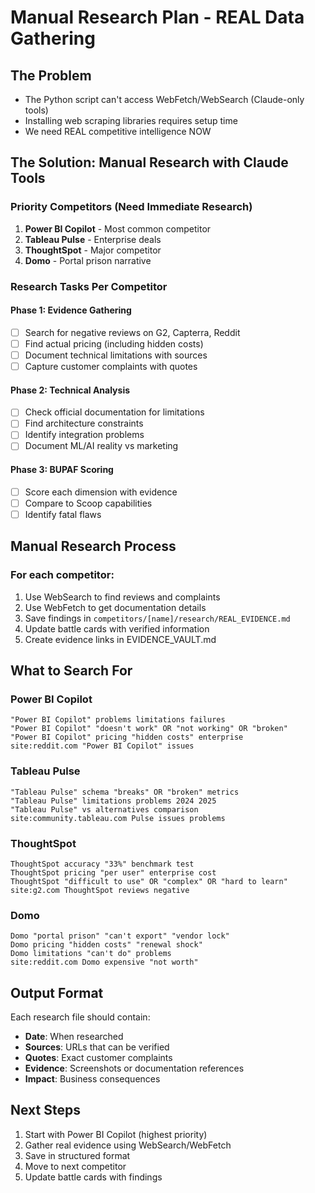 # Manual Research Plan - REAL Data Gathering

## The Problem
- The Python script can't access WebFetch/WebSearch (Claude-only tools)
- Installing web scraping libraries requires setup time
- We need REAL competitive intelligence NOW

## The Solution: Manual Research with Claude Tools

### Priority Competitors (Need Immediate Research)
1. **Power BI Copilot** - Most common competitor
2. **Tableau Pulse** - Enterprise deals
3. **ThoughtSpot** - Major competitor
4. **Domo** - Portal prison narrative

### Research Tasks Per Competitor

#### Phase 1: Evidence Gathering
- [ ] Search for negative reviews on G2, Capterra, Reddit
- [ ] Find actual pricing (including hidden costs)
- [ ] Document technical limitations with sources
- [ ] Capture customer complaints with quotes

#### Phase 2: Technical Analysis
- [ ] Check official documentation for limitations
- [ ] Find architecture constraints
- [ ] Identify integration problems
- [ ] Document ML/AI reality vs marketing

#### Phase 3: BUPAF Scoring
- [ ] Score each dimension with evidence
- [ ] Compare to Scoop capabilities
- [ ] Identify fatal flaws

## Manual Research Process

### For each competitor:
1. Use WebSearch to find reviews and complaints
2. Use WebFetch to get documentation details
3. Save findings in `competitors/[name]/research/REAL_EVIDENCE.md`
4. Update battle cards with verified information
5. Create evidence links in EVIDENCE_VAULT.md

## What to Search For

### Power BI Copilot
```
"Power BI Copilot" problems limitations failures
"Power BI Copilot" "doesn't work" OR "not working" OR "broken"
"Power BI Copilot" pricing "hidden costs" enterprise
site:reddit.com "Power BI Copilot" issues
```

### Tableau Pulse
```
"Tableau Pulse" schema "breaks" OR "broken" metrics
"Tableau Pulse" limitations problems 2024 2025
"Tableau Pulse" vs alternatives comparison
site:community.tableau.com Pulse issues problems
```

### ThoughtSpot
```
ThoughtSpot accuracy "33%" benchmark test
ThoughtSpot pricing "per user" enterprise cost
ThoughtSpot "difficult to use" OR "complex" OR "hard to learn"
site:g2.com ThoughtSpot reviews negative
```

### Domo
```
Domo "portal prison" "can't export" "vendor lock"
Domo pricing "hidden costs" "renewal shock"
Domo limitations "can't do" problems
site:reddit.com Domo expensive "not worth"
```

## Output Format

Each research file should contain:
- **Date**: When researched
- **Sources**: URLs that can be verified
- **Quotes**: Exact customer complaints
- **Evidence**: Screenshots or documentation references
- **Impact**: Business consequences

## Next Steps
1. Start with Power BI Copilot (highest priority)
2. Gather real evidence using WebSearch/WebFetch
3. Save in structured format
4. Move to next competitor
5. Update battle cards with findings